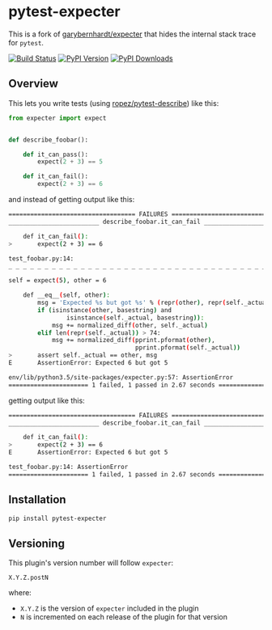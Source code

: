 # pytest-expecter

This is a fork of [garybernhardt/expecter](https://github.com/garybernhardt/expecter) that hides the internal stack trace for `pytest`.

[![Build Status](http://img.shields.io/travis/modustri/pytest-expecter/plugin.svg)](https://travis-ci.org/modustri/pytest-expecter)
[![PyPI Version](http://img.shields.io/pypi/v/pytest-expecter.svg)](https://pypi.python.org/pypi/pytest-expecter)
[![PyPI Downloads](http://img.shields.io/pypi/dm/pytest-expecter.svg)](https://pypi.python.org/pypi/pytest-expecter)

## Overview

This lets you write tests (using [ropez/pytest-describe](https://github.com/ropez/pytest-describe)) like this:

```python
from expecter import expect


def describe_foobar():

    def it_can_pass():
        expect(2 + 3) == 5

    def it_can_fail():
        expect(2 + 3) == 6
```

and instead of getting output like this:


```sh
=================================== FAILURES ===================================
_________________________ describe_foobar.it_can_fail __________________________

    def it_can_fail():
>       expect(2 + 3) == 6

test_foobar.py:14:
_ _ _ _ _ _ _ _ _ _ _ _ _ _ _ _ _ _ _ _ _ _ _ _ _ _ _ _ _ _ _ _ _ _ _ _ _ _ _ _

self = expect(5), other = 6

    def __eq__(self, other):
        msg = 'Expected %s but got %s' % (repr(other), repr(self._actual))
        if (isinstance(other, basestring) and
                isinstance(self._actual, basestring)):
            msg += normalized_diff(other, self._actual)
        elif len(repr(self._actual)) > 74:
            msg += normalized_diff(pprint.pformat(other),
                                   pprint.pformat(self._actual))
>       assert self._actual == other, msg
E       AssertionError: Expected 6 but got 5

env/lib/python3.5/site-packages/expecter.py:57: AssertionError
====================== 1 failed, 1 passed in 2.67 seconds ======================
```

getting output like this:


```sh
=================================== FAILURES ===================================
_________________________ describe_foobar.it_can_fail __________________________

    def it_can_fail():
>       expect(2 + 3) == 6
E       AssertionError: Expected 6 but got 5

test_foobar.py:14: AssertionError
====================== 1 failed, 1 passed in 2.67 seconds ======================
```

## Installation

```sh
pip install pytest-expecter
```

## Versioning

This plugin's version number will follow `expecter`:

```
X.Y.Z.postN
```

where:

- `X.Y.Z` is the version of `expecter` included in the plugin
- `N` is incremented on each release of the plugin for that version
